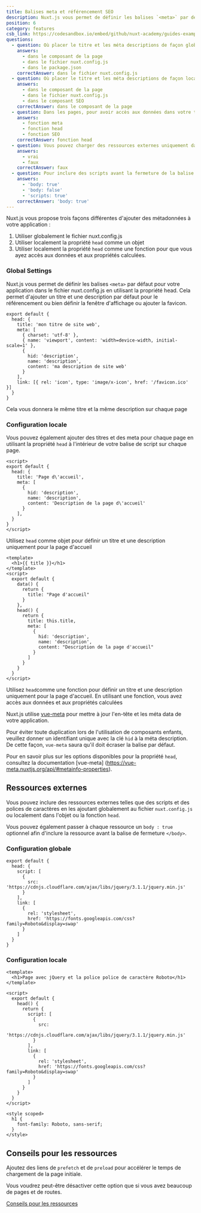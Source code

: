 ```yaml
---
title: Balises meta et référencement SEO
description: Nuxt.js vous permet de définir les balises `<meta>` par défaut pour votre application dans le fichier nuxt.config.js en utilisant la propriété head. Cela permet d'ajouter un titre et une description par défaut pour le référencement ou bien définir la fenêtre d'affichage ou ajouter la favicon.
position: 6
category: features
csb_link: https://codesandbox.io/embed/github/nuxt-academy/guides-examples/tree/master/03_features/06_meta_tags_seo?fontsize=14&hidenavigation=1&theme=dark
questions:
  - question: Où placer le titre et les méta descriptions de façon global ?
    answers:
      - dans le composant de la page
      - dans le fichier nuxt.config.js
      - dans le package.json
    correctAnswer: dans le fichier nuxt.config.js
  - question: Où placer le titre et les méta descriptions de façon local ?
    answers:
      - dans le composant de la page
      - dans le fichier nuxt.config.js
      - dans le composant SEO
    correctAnswer: dans le composant de la page
  - question: Dans les pages, pour avoir accès aux données dans votre titre ou méta description, vous utilisez la
    answers:
      - fonction meta
      - fonction head
      - fonction SEO
    correctAnswer: fonction head
  - question: Vous pouvez charger des ressources externes uniquement dans le fichier nuxt.config.js
    answers:
      - vrai
      - faux
    correctAnswer: faux
  - question: Pour inclure des scripts avant la fermeture de la balise body vous utilisez
    answers:
      - 'body: true'
      - 'body: false'
      - 'scripts: true'
    correctAnswer: 'body: true'
---
```


Nuxt.js vous propose trois façons différentes d'ajouter des métadonnées à votre application :

1. Utiliser globalement le fichier nuxt.config.js
2. Utiliser localement la propriété `head` comme un objet
3. Utiliser localement la propriété `head` comme une fonction pour que vous ayez accès aux données et aux propriétés calculées.

### Global Settings

Nuxt.js vous permet de définir les balises `<meta>` par défaut pour votre application dans le fichier nuxt.config.js en utilisant la propriété head. Cela permet d'ajouter un titre et une description par défaut pour le référencement ou bien définir la fenêtre d'affichage ou ajouter la favicon.

```js{}[nuxt.config.js]
export default {
  head: {
    title: 'mon titre de site web',
    meta: [
      { charset: 'utf-8' },
      { name: 'viewport', content: 'width=device-width, initial-scale=1' },
      {
        hid: 'description',
        name: 'description',
        content: 'ma description de site web'
      }
    ],
    link: [{ rel: 'icon', type: 'image/x-icon', href: '/favicon.ico' }]
  }
}
```

<base-alert type="info">

Cela vous donnera le même titre et la même description sur chaque page

</base-alert>

### Configuration locale

Vous pouvez également ajouter des titres et des meta pour chaque page en utilisant la propriété `head` à l'intérieur de votre balise de script sur chaque page.

```js{}[pages/index.vue]
<script>
export default {
  head: {
    title: 'Page d\'accueil',
    meta: [
      {
        hid: 'description',
        name: 'description',
        content: 'Description de la page d\'accueil'
      }
    ],
  }
}
</script>
```

<base-alert type="info">

Utilisez `head` comme objet pour définir un titre et une description uniquement pour la page d'accueil

</base-alert>

```html{}[pages/index.vue]
<template>
  <h1>{{ title }}</h1>
</template>
<script>
  export default {
    data() {
      return {
        title: "Page d'accueil"
      }
    },
    head() {
      return {
        title: this.title,
        meta: [
          {
            hid: 'description',
            name: 'description',
            content: "Description de la page d'accueil"
          }
        ]
      }
    }
  }
</script>
```

<base-alert type="info">

Utilisez `head`comme une fonction pour définir un titre et une description uniquement pour la page d'accueil. En utilisant une fonction, vous avez accès aux données et aux propriétés calculées

</base-alert>

Nuxt.js utilise [vue-meta](https://vue-meta.nuxtjs.org/) pour mettre à jour l'en-tête et les méta data de votre application.

<base-alert>

Pour éviter toute duplication lors de l'utilisation de composants enfants, veuillez donner un identifiant unique avec la clé `hid` à la méta description. De cette façon, `vue-meta` saura qu'il doit écraser la balise par défaut.

</base-alert>

<base-alert type="next">

Pour en savoir plus sur les options disponibles pour la propriété `head`, consultez la documentation [vue-meta] (https://vue-meta.nuxtjs.org/api/#metainfo-properties).

</base-alert>

## Ressources externes

Vous pouvez inclure des ressources externes telles que des scripts et des polices de caractères en les ajoutant globalement au fichier `nuxt.config.js` ou localement dans l'objet ou la fonction `head`.

<base-alert type="info">

Vous pouvez également passer à chaque ressource un `body : true` optionnel afin d'inclure la ressource avant la balise de fermeture `</body>`.

</base-alert>

### Configuration globale

```js{}[nuxt.config.js]
export default {
  head: {
    script: [
      {
        src: 'https://cdnjs.cloudflare.com/ajax/libs/jquery/3.1.1/jquery.min.js'
      }
    ],
    link: [
      {
        rel: 'stylesheet',
        href: 'https://fonts.googleapis.com/css?family=Roboto&display=swap'
      }
    ]
  }
}
```

### Configuration locale

```html{}[pages/index.vue]
<template>
  <h1>Page avec jQuery et la police police de caractère Roboto</h1>
</template>

<script>
  export default {
    head() {
      return {
        script: [
          {
            src:
              'https://cdnjs.cloudflare.com/ajax/libs/jquery/3.1.1/jquery.min.js'
          }
        ],
        link: [
          {
            rel: 'stylesheet',
            href: 'https://fonts.googleapis.com/css?family=Roboto&display=swap'
          }
        ]
      }
    }
  }
</script>

<style scoped>
  h1 {
    font-family: Roboto, sans-serif;
  }
</style>
```

## Conseils pour les ressources

Ajoutez des liens de `prefetch` et de `preload` pour accélérer le temps de chargement de la page initiale.

Vous voudrez peut-être désactiver cette option que si vous avez beaucoup de pages et de routes.

<base-alert type="next">

[Conseils pour les ressources](/guides/configuration-glossary/configuration-render#resourcehints)

</base-alert>

<app-modal>
  <code-sandbox :src="csb_link"></code-sandbox>
</app-modal>

<quiz :questions="questions"></quiz>
